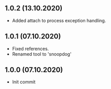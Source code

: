 ## 1.0.2 (13.10.2020)

- Added attach to process exception handling.

## 1.0.1 (07.10.2020)

- Fixed references.
- Renamed tool to 'snoopdog'

## 1.0.0 (07.10.2020)

- Init commit